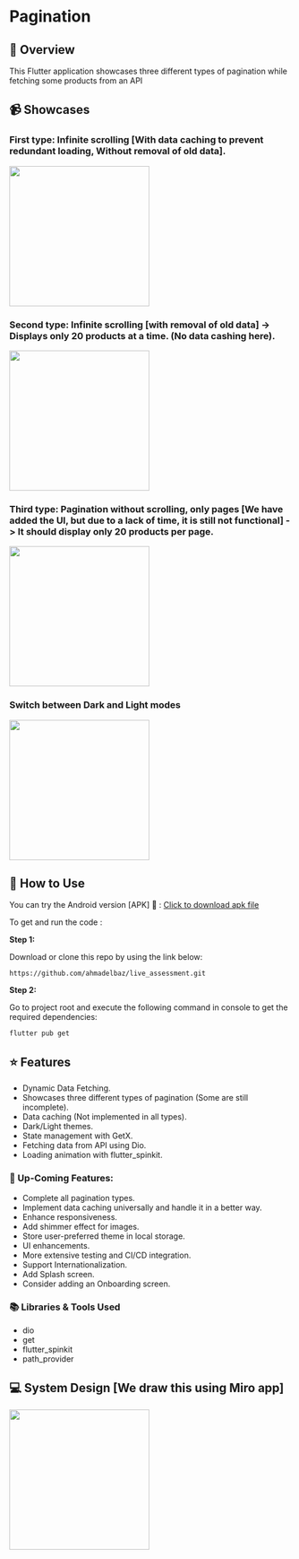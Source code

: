 # Pagination

## 📔 Overview

This Flutter application showcases three different types of pagination while fetching some products from an API

## 📹 Showcases

### First type: Infinite scrolling [With data caching to prevent redundant loading, Without removal of old data].

<img src="https://github.com/ahmadelbaz/live_assessment/assets/31745846/2aacb31c-6afd-468e-af89-611f08d8051c" width="250" />

### Second type: Infinite scrolling [with removal of old data] -> Displays only 20 products at a time. (No data cashing here).

<img src="https://github.com/ahmadelbaz/live_assessment/assets/31745846/da4bf84f-f988-47fc-bbda-f0936c5268f8" width="250" />

### Third type: Pagination without scrolling, only pages [We have added the UI, but due to a lack of time, it is still not functional] -> It should display only 20 products per page.

<img src="https://github.com/ahmadelbaz/live_assessment/assets/31745846/ceb1d1f5-f2f4-49f0-8fd0-728ef0637a93" width="250" />


### Switch between Dark and Light modes

<img src="https://github.com/ahmadelbaz/live_assessment/assets/31745846/c2a7dbcd-f15e-45e2-af04-61ec0426ad28" width="250" />

## 📖 How to Use

You can try the Android version [APK] 📱 : [Click to download apk file](https://www.dropbox.com/scl/fi/qpthxdmsypdtuh6afgk5m/pagination_assessment.apk?rlkey=edf5b1g2hpwpceep6qpvhwiwn&st=m5vu97xv&dl=1)

To get and run the code :

**Step 1:**

Download or clone this repo by using the link below:

```
https://github.com/ahmadelbaz/live_assessment.git
```

**Step 2:**

Go to project root and execute the following command in console to get the required dependencies: 

```
flutter pub get 
```

## ⭐ Features

* Dynamic Data Fetching.
* Showcases three different types of pagination (Some are still incomplete).
* Data caching (Not implemented in all types).
* Dark/Light themes.
* State management with GetX.
* Fetching data from API using Dio.
* Loading animation with flutter_spinkit.

### 🌠 Up-Coming Features:

* Complete all pagination types.
* Implement data caching universally and handle it in a better way.
* Enhance responsiveness.
* Add shimmer effect for images.
* Store user-preferred theme in local storage.
* UI enhancements.
* More extensive testing and CI/CD integration.
* Support Internationalization.
* Add Splash screen.
* Consider adding an Onboarding screen.

### 📚 Libraries & Tools Used

* dio
* get
* flutter_spinkit
* path_provider

## 💻 System Design [We draw this using Miro app]

<img src="https://github.com/ahmadelbaz/live_assessment/assets/31745846/085ae7ba-5611-4a94-bdd5-6f6d07b18a16" width="250" />


